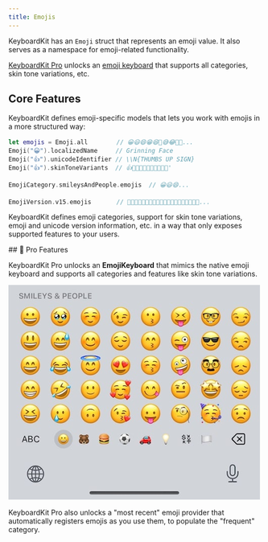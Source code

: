 ```yaml
---
title: Emojis
---
```


KeyboardKit has an ``Emoji`` struct that represents an emoji value. It also serves as a namespace for emoji-related functionality.

[KeyboardKit Pro][Pro] unlocks an [emoji keyboard](#pro) that supports all categories, skin tone variations, etc.


## Core Features

KeyboardKit defines emoji-specific models that lets you work with emojis in a more structured way:

```swift
let emojis = Emoji.all        // 😀😃😄😁😆🥹😅😂🤣🥲...
Emoji("😀").localizedName     // Grinning Face
Emoji("👍").unicodeIdentifier // \\N{THUMBS UP SIGN}
Emoji("👍").skinToneVariants  // 👍👍🏻👍🏼👍🏽👍🏾👍🏿'

EmojiCategory.smileysAndPeople.emojis  // 😀😃😄...

EmojiVersion.v15.emojis       // 🫨🫸🫷🪿🫎🪼🫏🪽🪻🫛🫚🪇🪈🪮🪭🩷🩵🩶🪯🛜...
```

KeyboardKit defines emoji categories, support for skin tone variations, emoji and unicode version information, etc. in a way that only exposes supported features to your users.


<a name="pro">
## 👑 Pro Features

KeyboardKit Pro unlocks an **EmojiKeyboard** that mimics the native emoji keyboard and supports all categories and features like skin tone variations.

![Emoji Keyboard](/assets/screenshots/emoji-keyboard-500.jpg)

KeyboardKit Pro also unlocks a "most recent" emoji provider that automatically registers emojis as you use them, to populate the "frequent" category.


[Pro]: /pro
